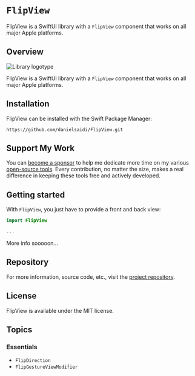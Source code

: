 # ``FlipView``

FlipView is a SwiftUI library with a ``FlipView`` component that works on all major Apple platforms.


## Overview

![Library logotype](Logo.png)

FlipView is a SwiftUI library with a ``FlipView`` component that works on all major Apple platforms.



## Installation

FlipView can be installed with the Swift Package Manager:

```
https://github.com/danielsaidi/FlipView.git
```


## Support My Work

You can [become a sponsor][Sponsors] to help me dedicate more time on my various [open-source tools][OpenSource]. Every contribution, no matter the size, makes a real difference in keeping these tools free and actively developed.



## Getting started

With `FlipView`, you just have to provide a front and back view: 

```swift
import FlipView

...
```

More info sooooon...



## Repository

For more information, source code, etc., visit the [project repository](https://github.com/danielsaidi/FlipView).



## License

FlipView is available under the MIT license.



## Topics

### Essentials

- ``FlipDirection``
- ``FlipGestureViewModifier``



[Email]: mailto:daniel.saidi@gmail.com
[Website]: https://danielsaidi.com
[GitHub]: https://github.com/danielsaidi
[OpenSource]: https://danielsaidi.com/opensource
[Sponsors]: https://github.com/sponsors/danielsaidi
